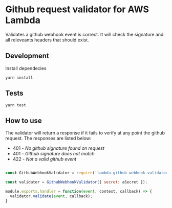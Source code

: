 # Github request validator for AWS Lambda

Validates a github webhook event is correct. It will check the signature and all releveants headers that should exist.

## Development

Install dependecies

```shell
yarn install
```

## Tests

```shell
yarn test
```

## How to use

The validator will return a response if it fails to verify at any point the github request.
The responses are listed below:

* 401 - *No github signature found on request* 
* 401 - *Github signature does not match*
* 422 - *Not a valid github event*

```javascript

const GithubWebhookValidator = require('lambda-github-webhook-validator');

const validator = GithubWebhookValidator({ secret: aSecret });

module.exports.handler = function(event, context, callback) => {
  validator.validate(event, callback);
}

```
